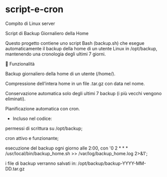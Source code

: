 # script-e-cron
Compito di Linux server

Script di Backup Giornaliero della Home

Questo progetto contiene uno script Bash (backup.sh) che esegue automaticamente il backup della home di un utente Linux in /opt/backup, mantenendo una cronologia degli ultimi 7 giorni.

📂 Funzionalità

Backup giornaliero della home di un utente (/home/<utente>).

Compressione dell’intera home in un file .tar.gz con data nel nome.

Conservazione automatica solo degli ultimi 7 backup (i più vecchi vengono eliminati).

Pianificazione automatica con cron.

- Incluso nel codice:

permessi di scrittura su /opt/backup;

cron attivo e funzionante;

esecuzione del backup ogni giorno alle 2:00, con '0 2 * * * /usr/local/bin/backup_home.sh >> /var/log/backup_home.log 2>&1';

i file di backup verranno salvati in: /opt/backup/backup-YYYY-MM-DD.tar.gz
